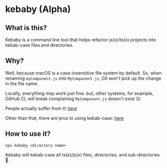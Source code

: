 # kebaby (Alpha)

## What is this?

Kebaby is a command line tool that helps refactor js(x)/ts(x) projects into kebab-case files and directories.

## Why?

Well, because macOS is a case-insensitive file system by default.
So, when renaming `myComponent.js` into `MyComponent.js`, Git won't pick up the change in the file name.

Locally, everything may work just fine. but, other systems, for example, GitHub CI, will break complaining `MyComponent.js` doesn't exist 😕.

People actually suffer from it! [here](https://twitter.com/kentcdodds/status/1249870276688371713?lang=en)

Other than that, there are pros to using kebab-case: [here](https://www.reddit.com/r/javascript/comments/bfavm7/i_switched_to_all_lowercase_file_names_and_i_love/)

## How to use it?

`npx kebaby <directory name>`

Kebaby will kebab-case all ts(x)/js(x) files, directories, and sub-directories 🚀.

